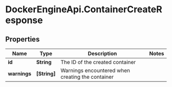 # DockerEngineApi.ContainerCreateResponse

## Properties

Name | Type | Description | Notes
------------ | ------------- | ------------- | -------------
**id** | **String** | The ID of the created container | 
**warnings** | **[String]** | Warnings encountered when creating the container | 


